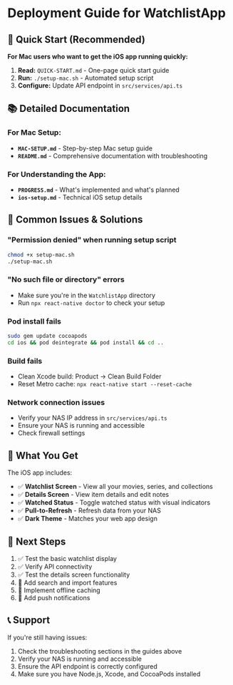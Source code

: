 # Deployment Guide for WatchlistApp

## 🚀 Quick Start (Recommended)

**For Mac users who want to get the iOS app running quickly:**

1. **Read:** `QUICK-START.md` - One-page quick start guide
2. **Run:** `./setup-mac.sh` - Automated setup script
3. **Configure:** Update API endpoint in `src/services/api.ts`

## 📚 Detailed Documentation

### For Mac Setup:
- **`MAC-SETUP.md`** - Step-by-step Mac setup guide
- **`README.md`** - Comprehensive documentation with troubleshooting

### For Understanding the App:
- **`PROGRESS.md`** - What's implemented and what's planned
- **`ios-setup.md`** - Technical iOS setup details

## 🔧 Common Issues & Solutions

### "Permission denied" when running setup script
```bash
chmod +x setup-mac.sh
./setup-mac.sh
```

### "No such file or directory" errors
- Make sure you're in the `WatchlistApp` directory
- Run `npx react-native doctor` to check your setup

### Pod install fails
```bash
sudo gem update cocoapods
cd ios && pod deintegrate && pod install && cd ..
```

### Build fails
- Clean Xcode build: Product → Clean Build Folder
- Reset Metro cache: `npx react-native start --reset-cache`

### Network connection issues
- Verify your NAS IP address in `src/services/api.ts`
- Ensure your NAS is running and accessible
- Check firewall settings

## 📱 What You Get

The iOS app includes:
- ✅ **Watchlist Screen** - View all your movies, series, and collections
- ✅ **Details Screen** - View item details and edit notes
- ✅ **Watched Status** - Toggle watched status with visual indicators
- ✅ **Pull-to-Refresh** - Refresh data from your NAS
- ✅ **Dark Theme** - Matches your web app design

## 🎯 Next Steps

1. ✅ Test the basic watchlist display
2. ✅ Verify API connectivity
3. ✅ Test the details screen functionality
4. 🔄 Add search and import features
5. 🔄 Implement offline caching
6. 🔄 Add push notifications

## 📞 Support

If you're still having issues:
1. Check the troubleshooting sections in the guides above
2. Verify your NAS is running and accessible
3. Ensure the API endpoint is correctly configured
4. Make sure you have Node.js, Xcode, and CocoaPods installed 